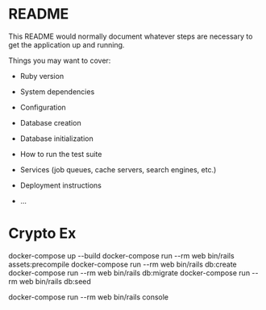 # README

This README would normally document whatever steps are necessary to get the
application up and running.

Things you may want to cover:

* Ruby version

* System dependencies

* Configuration

* Database creation

* Database initialization

* How to run the test suite

* Services (job queues, cache servers, search engines, etc.)

* Deployment instructions

* ...
# Crypto Ex
docker-compose up --build
docker-compose run --rm web bin/rails assets:precompile
docker-compose run --rm web bin/rails db:create
docker-compose run --rm web bin/rails db:migrate
docker-compose run --rm web bin/rails db:seed

docker-compose run --rm web bin/rails console
